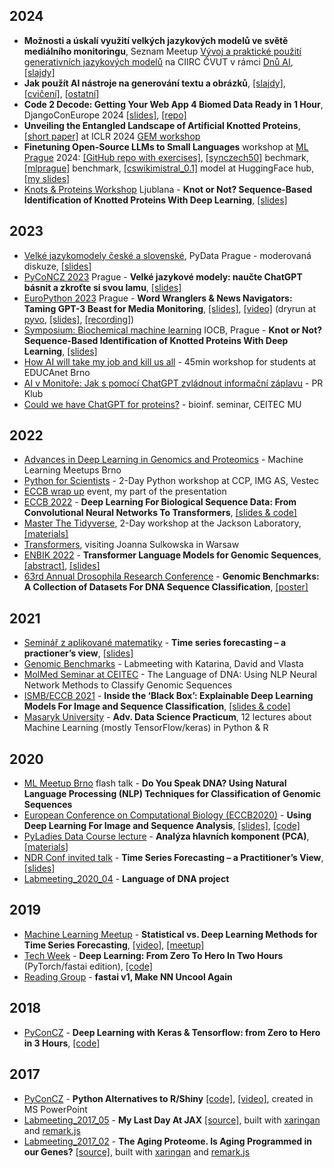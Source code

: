 ## 2024
* **Možnosti a úskalí využití velkých jazykových modelů ve světě mediálního monitoringu**, Seznam Meetup [Vývoj a praktické použití generativních jazykových modelů](https://www.seznamakce.cz/vyvoj-a-prakticke-pouziti-generativnich-jazykovych-modelu) na CIIRC ČVUT v rámci [Dnů AI](https://www.dny.ai/), [[slajdy]](https://docs.google.com/presentation/d/1Wzws9q2f_AcxApUzWX4Q6KQ4hWKIM7MeZJl49NNio8U/edit?usp=sharing)
* **Jak použít AI nástroje na generování textu a obrázků**, [[slajdy]](https://bit.ly/generativni_ai), [[cvičení]](https://bit.ly/ai_cviceni), [[ostatní]](https://github.com/DataWitchcraft/GenerativeAI)
* **Code 2 Decode: Getting Your Web App 4 Biomed Data Ready in 1 Hour**, DjangoConEurope 2024 [[slides]](https://docs.google.com/presentation/d/1a686lkiq-FdpdoJ8psaC2f8Sz-0kDImXCXA9hxgGor0/edit?usp=sharing), [[repo]](https://github.com/simecek/minimal_django_app)
* **Unveiling the Entangled Landscape of Artificial Knotted Proteins**, [[short paper]](https://openreview.net/forum?id=WozggTpEmv) at ICLR 2024 [GEM workshop](https://www.gembio.ai/)
* **Finetuning Open-Source LLMs to Small Languages** workshop at [ML Prague](https://www.mlprague.com/) 2024: [[GitHub repo with exercises]](https://github.com/monitora-media/mlprague2024), [[synczech50]](https://huggingface.co/datasets/simecek/synczech50) bechmark, [[mlprague]](https://huggingface.co/datasets/simecek/mlprague) benchmark, [[cswikimistral_0.1]](https://huggingface.co/simecek/cswikimistral_0.1) model at HuggingFace hub, [[my slides]](https://docs.google.com/presentation/d/1wyVwD4CwWV9fpiqGyoyeSIk0JpmPeb8HWg40gSMBOM4/edit?usp=sharing)
* [Knots & Proteins Workshop](https://knots.splet.arnes.si/) Ljublana - **Knot or Not? Sequence-Based Identification of Knotted Proteins With Deep Learning**, [[slides]](https://docs.google.com/presentation/d/1D7p-WUY9_al5BuTd9p7qcDA3gizyF6NpAIIMzObVl0Q/edit?usp=sharing)

## 2023
* [Velké jazykomodely české a slovenské](https://www.meetup.com/pydata-prague/events/297681491/), PyData Prague - moderovaná diskuze, [[slides]](https://docs.google.com/presentation/d/1UuaZqATYr3LMxeQ8WgvqWXc6mla5ylS0X6uQXOuG52k/edit?usp=sharing)
* [PyCoNCZ 2023](https://cz.pycon.org/2023/program/talks/104/) Prague - **Velké jazykové modely: naučte ChatGPT básnit a zkroťte si svou lamu**, [[slides]](https://docs.google.com/presentation/d/1qEUBIFCetYfrdvHKHM5rplNKjsRlHlHguNFUYvLHkj8/edit?usp=sharing)
* [EuroPython 2023](https://ep2023.europython.eu/session/word-wranglers-news-navigators-taming-gpt-3-beast-for-media-monitoring) Prague - **Word Wranglers & News Navigators: Taming GPT-3 Beast for Media Monitoring**, [[slides]](https://drive.google.com/file/d/1yOq5J4w01PB8nFhKAL9XogcmArE6wYH7/view?usp=sharing), [[video]](https://www.youtube.com/watch?v=Pjk6o85f6Jk) (dryrun at [pyvo](https://pyvo.cz/brno-pyvo/2023-06/), [[slides]](https://drive.google.com/file/d/1EWqzgeMo8Xs6E-rTYPeFv1Tlf3nSQ02i/view?usp=sharing), [[recording]](https://youtu.be/kSvKWNnBpEk))
* [Symposium: Biochemical machine learning](https://www.uochb.cz/en/event-calendar/261/symposium-biochemical-machine-learning) IOCB, Prague - **Knot or Not? Sequence-Based Identification of Knotted Proteins With Deep Learning**, [[slides]](https://docs.google.com/presentation/d/1EJIEFzZgO9QXp04O_oDoVCTI-uXPrAHDp4eVCyJYpIs/edit?usp=sharing)
* [How AI will take my job and kill us all](https://docs.google.com/presentation/d/1Ml1_5n1Toui07uZDi7HVMWFaq0dKfiE-WyIq3COcQyI/edit?usp=sharing) - 45min workshop for students at EDUCAnet Brno
* [AI v Monitoře: Jak s pomocí ChatGPT zvládnout informační záplavu](https://docs.google.com/presentation/d/1Yno4ZW27szU_D1cXJNrGAbHdgcw_K4MHPOHf1fsPB8k/edit?usp=sharing) - PR Klub
* [Could we have ChatGPT for proteins?](https://docs.google.com/presentation/d/1uxbxOl3x90eAU8_VP57f-r7fBABJHP9ywNDLl10chXw/edit?usp=sharing) - bioinf. seminar, CEITEC MU

## 2022
* [Advances in Deep Learning in Genomics and Proteomics](https://docs.google.com/presentation/d/1U9_JsruZNQmUXJYblqezCpmd5yKlnR8nJMDZrqpLF2M/edit?usp=sharing) - Machine Learning Meetups Brno
* [Python for Scientists](https://github.com/DataWitchcraft/python4sci) - 2-Day Python workshop at CCP, IMG AS, Vestec
* [ECCB wrap up](https://docs.google.com/presentation/d/1RQUa57kzV1z4d00mj-Q6em0xB0hxM1YcA473T_IHJDg/edit?usp=sharing) event, my part of the presentation 
* [ECCB 2022](https://eccb2022.org/ntb-t03/) - **Deep Learning For Biological Sequence Data: From Convolutional Neural Networks To Transformers**, [[slides & code]](https://github.com/ML-Bioinfo-CEITEC/ECCB2022)
* [Master The Tidyverse](https://smcclatchy.github.io/2022-09-13-tidyverse/), 2-Day workshop at the Jackson Laboratory, [[materials]](https://github.com/simecek/2022-09-13-tidyverse/tree/main)
* [Transformers](https://docs.google.com/presentation/d/1pUQeESU8lK6VG11ZfSnboe2WgVMxHo3TH5BEEeuYKM0/edit?usp=sharing), visiting Joanna Sulkowska in Warsaw
* [ENBIK 2022](http://www.enbik.cz/enbik2022/programme/) - **Transformer Language Models for Genomic Sequences**, [[abstract]](http://www.enbik.cz/enbik2022/abs/u138_L.docx), [[slides]](https://docs.google.com/presentation/d/1EMtLZ5mLQ7A_00PFtqDY_Dys8hgvLVV2Hho3KxK51lo/edit?usp=sharing)
* [63rd Annual Drosophila Research Conference](https://abs.genetics-gsa.org/pages/drosophila22/Reports/ViewProgram/329) - **Genomic Benchmarks: A Collection of Datasets For DNA
Sequence Classification**, [[poster]](https://docs.google.com/presentation/d/1Ay-KANDSgrdMuGd_4-Bri8eP9_6L-wjyif85t2ROSdY/edit?usp=sharing)

## 2021
* [Seminář z aplikované matematiky](https://www.math.muni.cz/veda-a-vyzkum/poradane-seminare/94-seminar-z-aplikovane-matematiky.html) - **Time series forecasting – a practioner’s view**, [[slides]](https://docs.google.com/presentation/d/1P05w9BA_N3D97C5M4euBONOTB4VagvWuq6t6Vnm-jSg/edit#slide=id.gfc287b103b_0_190)
* [Genomic Benchmarks](https://docs.google.com/presentation/d/1PTh_hn0B2n_tvZxZ9yLxQSKbJUnfprwIggFfZWokUT4/edit?usp=sharing) - Labmeeting with Katarina, David and Vlasta
* [MolMed Seminar at CEITEC](https://docs.google.com/presentation/d/196G91T_t5jI6QOirJ3YkcGfe0s1fkC3PKFav36gMSZk/edit?usp=sharing) - The Language of DNA: Using NLP Neural Network Methods to Classify Genomic Sequences
* [ISMB/ECCB 2021](https://www.iscb.org/ismbeccb2021-program/tutorials#tut5) - **Inside the ‘Black Box’: Explainable Deep Learning Models For Image and Sequence Classification**, [[slides & code]](https://github.com/ML-Bioinfo-CEITEC/ECCB2021)
* [Masaryk University](https://github.com/simecek/dspracticum2020) - **Adv. Data Science Practicum**, 12 lectures about Machine Learning (mostly TensorFlow/keras) in Python & R

## 2020
* [ML Meetup Brno](https://docs.google.com/presentation/d/1fRX7_MZOhomXJdmU1iThMZt741NoJJLRfjR9cWLYCRg/edit?usp=sharing) flash talk - **Do You Speak DNA? Using Natural Language Processing (NLP) Techniques for Classification of Genomic Sequences**
* [European Conference on Computational Biology (ECCB2020)](https://eccb2020.info/ntbt03-using-deep-learning-for-image-and-sequence-analysis/) - **Using Deep Learning For Image and Sequence Analysis**, [[slides]](https://docs.google.com/presentation/d/13S9ljSIQglEPihzcj7VoVl8ptsP9MZ_wEJ6QUnkErSk/edit?usp=sharing), [[code]](https://github.com/ML-Bioinfo-CEITEC/ECCB2020)
* [PyLadies Data Course lecture](https://naucse.python.cz/2020/pydata-praha-jaro/) - **Analýza hlavních komponent (PCA)**, [[materials]](https://naucse.python.cz/2020/pydata-praha-jaro/pydata/pca/)
* [NDR Conf invited talk](https://ndrconf.ai/speaker/petr-simecek/) - **Time Series Forecasting – a Practitioner’s View**, [[slides]](https://docs.google.com/presentation/d/1ag_6ZNgorymHTEA386rrechCUFp4m1CPfz1MbR3zhJ0/edit?usp=sharing)
* [Labmeeting_2020_04](https://docs.google.com/presentation/d/1d_rcSlOkK_fwWUnlgZzrIr59iarCUiH-DVgu94UExHY/edit?usp=sharing) - **Language of DNA project**

## 2019

* [Machine Learning Meetup](https://drive.google.com/open?id=1IVDMTCjrMnzGDT7O1W3xcFbNvBIbmzfNtdaWXMbkPVQ) - **Statistical vs. Deep Learning Methods for Time Series Forecasting**, [[video]](https://www.youtube.com/watch?v=mqYwy5RuSQQ), [[meetup]](https://www.meetup.com/Machine-Learning-Meetup-Brno/events/258708029/)
* [Tech Week](https://docs.google.com/presentation/d/1gFOewfTRLQusBXPrSGeEV7T5jyMeYS4fnbwF2AHBIfQ/edit?usp=sharing) - **Deep Learning: From Zero To Hero In Two Hours** (PyTorch/fastai edition), [[code]](https://github.com/simecek/from0toheroin2h)
* [Reading Group](https://docs.google.com/presentation/d/1s-KI0cQxS623R8VoiwqEa0zTnbfFW70ueW41ITQLvRw/edit?usp=sharing) - **fastai v1, Make NN Uncool Again** 

## 2018

* [PyConCZ](https://docs.google.com/presentation/d/1LgloSu5EkRwX2Z6QtdzNbIhWdr_RGMsfWVO4NMbj4oE/edit?usp=sharing) - **Deep Learning with Keras & Tensorflow: from Zero to Hero in 3 Hours**, [[code]](https://github.com/karlafej/keras_pyconCZ)

## 2017

* [PyConCZ](http://crysa.fzu.cz/karla/slides/pycon2017.pdf) - **Python Alternatives to R/Shiny** [[code]](https://github.com/karlafej/WebAppEx), [[video]](https://www.youtube.com/watch?v=170uRdCLUPY&feature=youtu.be&t=4h15m55s), created in MS PowerPoint
* [Labmeeting_2017_05](https://simecek.github.io/Labmeeting_2017_05/Labmeeting_2017_05.html#1) - **My Last Day At JAX** [[source]](https://github.com/simecek/Labmeeting_2017_05), built with [xaringan](https://github.com/yihui/xaringan) and [remark.js](https://remarkjs.com/#1)
* [Labmeeting_2017_02](https://simecek.github.io/Labmeeting_2017_02/Labmeeting_2017_02.html#1) - **The Aging Proteome. Is Aging Programmed in our Genes?** [[source]](https://github.com/simecek/Labmeeting_2017_02), built with [xaringan](https://github.com/yihui/xaringan) and [remark.js](https://remarkjs.com/#1)
